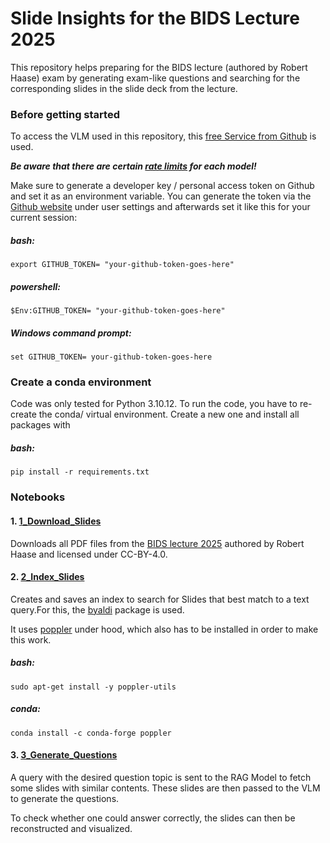 # Slide Insights for the BIDS Lecture 2025 
This repository helps preparing for the BIDS lecture (authored by Robert Haase) exam by generating exam-like questions and searching for the corresponding slides in the slide deck from the lecture.


### Before getting started
To access the VLM used in this repository, this [free Service from Github](https://github.com/marketplace/models) is used.

***Be aware that there are certain [rate limits](https://docs.github.com/en/github-models/prototyping-with-ai-models#rate-limits) for each model!***

Make sure to generate a developer key / personal access token on Github and set it as an environment variable. You can generate the token via the [Github website](github.com) under user settings and afterwards set it like this for your current session:


##### bash:
```export GITHUB_TOKEN= "your-github-token-goes-here"```

##### powershell:
```$Env:GITHUB_TOKEN= "your-github-token-goes-here"```

##### Windows command prompt:
```set GITHUB_TOKEN= your-github-token-goes-here```


### Create a conda environment
Code was only tested for Python 3.10.12. To run the code, you have to re-create the conda/ virtual environment. Create a new one and install all packages with

##### bash:
```pip install -r requirements.txt```


### Notebooks
#### 1. [1_Download_Slides](SlideInsights-for-BIDS-lecture-25/1_Download_Slides.ipynb)
Downloads all PDF files from the [BIDS lecture 2025](https://zenodo.org/records/15698366) authored by Robert Haase and licensed under CC-BY-4.0. 


#### 2. [2_Index_Slides](SlideInsights-for-BIDS-lecture-25/2_Index_Slides.ipynb)
Creates and saves an index to search for Slides that best match to a text query.For this, the [byaldi](https://github.com/AnswerDotAI/byaldi) package is used. 

It uses [poppler](https://poppler.freedesktop.org/) under hood, which also has to be installed in order to make this work. 

##### bash:
```sudo apt-get install -y poppler-utils```

##### conda:
```conda install -c conda-forge poppler```


#### 3. [3_Generate_Questions](SlideInsights-for-BIDS-lecture-25/3_Generate_Questions.ipynb)
A query with the desired question topic is sent to the RAG Model to fetch some slides with similar contents. These slides are then passed to the VLM to generate the questions.

To check whether one could answer correctly, the slides can then be reconstructed and visualized.